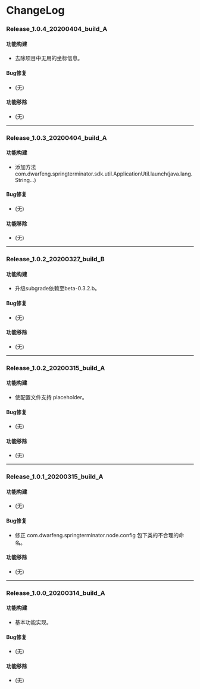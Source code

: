 # ChangeLog

### Release_1.0.4_20200404_build_A

#### 功能构建

- 去除项目中无用的坐标信息。

#### Bug修复

- (无)

#### 功能移除

- (无)

---

### Release_1.0.3_20200404_build_A

#### 功能构建

- 添加方法com.dwarfeng.springterminator.sdk.util.ApplicationUtil.launch(java.lang.String...)

#### Bug修复

- (无)

#### 功能移除

- (无)

---

### Release_1.0.2_20200327_build_B

#### 功能构建

- 升级subgrade依赖至beta-0.3.2.b。

#### Bug修复

- (无)

#### 功能移除

- (无)

---

### Release_1.0.2_20200315_build_A

#### 功能构建

- 使配置文件支持 placeholder。

#### Bug修复

- (无)

#### 功能移除

- (无)

---

### Release_1.0.1_20200315_build_A

#### 功能构建

- (无)

#### Bug修复

- 修正 com.dwarfeng.springterminator.node.config 包下类的不合理的命名。

#### 功能移除

- (无)

---

### Release_1.0.0_20200314_build_A

#### 功能构建

- 基本功能实现。

#### Bug修复

- (无)

#### 功能移除

- (无)
